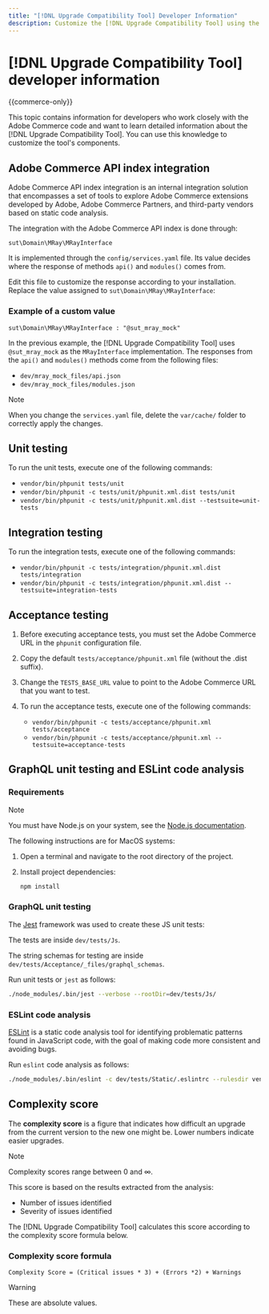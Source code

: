 ```yaml
---
title: "[!DNL Upgrade Compatibility Tool] Developer Information"
description: Customize the [!DNL Upgrade Compatibility Tool] using the API index integration.
---
```


# [!DNL Upgrade Compatibility Tool] developer information

{{commerce-only}}

This topic contains information for developers who work closely with the Adobe Commerce code and want to learn detailed information about the [!DNL Upgrade Compatibility Tool]. You can use this knowledge to customize the tool's components.

## Adobe Commerce API index integration

Adobe Commerce API index integration is an internal integration solution that encompasses a set of tools to explore Adobe Commerce extensions developed by Adobe, Adobe Commerce Partners, and third-party vendors based on static code analysis.

The integration with the Adobe Commerce API index is done through:

`sut\Domain\MRay\MRayInterface`

It is implemented through the `config/services.yaml` file. Its value decides where the response of methods `api()` and `modules()` comes from.

Edit this file to customize the response according to your installation. Replace the value assigned to `sut\Domain\MRay\MRayInterface`:

### Example of a custom value

`sut\Domain\MRay\MRayInterface : "@sut_mray_mock"`

In the previous example, the [!DNL Upgrade Compatibility Tool] uses `@sut_mray_mock` as the `MRayInterface` implementation. The responses from the `api()` and `modules()` methods come from the following files:

- `dev/mray_mock_files/api.json`
- `dev/mray_mock_files/modules.json`

>[!NOTE]
>
>When you change the `services.yaml` file, delete the `var/cache/` folder to correctly apply the changes.

## Unit testing

To run the unit tests, execute one of the following commands:

- `vendor/bin/phpunit tests/unit`
- `vendor/bin/phpunit -c tests/unit/phpunit.xml.dist tests/unit`
- `vendor/bin/phpunit -c tests/unit/phpunit.xml.dist --testsuite=unit-tests`

## Integration testing

To run the integration tests, execute one of the following commands:

- `vendor/bin/phpunit -c tests/integration/phpunit.xml.dist tests/integration`
- `vendor/bin/phpunit -c tests/integration/phpunit.xml.dist --testsuite=integration-tests`

## Acceptance testing

1. Before executing acceptance tests, you must set the Adobe Commerce URL in the `phpunit` configuration file.
1. Copy the default `tests/acceptance/phpunit.xml` file (without the .dist suffix).
1. Change the `TESTS_BASE_URL` value to point to the Adobe Commerce URL that you want to test.
1. To run the acceptance tests, execute one of the following commands:

   - `vendor/bin/phpunit -c tests/acceptance/phpunit.xml tests/acceptance`
   - `vendor/bin/phpunit -c tests/acceptance/phpunit.xml --testsuite=acceptance-tests`

## GraphQL unit testing and ESLint code analysis

### Requirements

>[!NOTE]
>
>You must have Node.js on your system, see the [Node.js documentation](https://nodejs.dev/learn/how-to-install-nodejs).

The following instructions are for MacOS systems:

1. Open a terminal and navigate to the root directory of the project.
1. Install project dependencies:

   ```bash
   npm install
   ```

### GraphQL unit testing

The [Jest](https://jestjs.io/docs/getting-started) framework was used to create these JS unit tests:

The tests are inside `dev/tests/Js`.

The string schemas for testing are inside `dev/tests/Acceptance/_files/graphql_schemas`.

Run unit tests or `jest` as follows:

```bash
./node_modules/.bin/jest --verbose --rootDir=dev/tests/Js/
```

### ESLint code analysis

[ESLint](https://eslint.org/docs/user-guide/getting-started) is a static code analysis tool for identifying problematic patterns found in JavaScript code, with the goal of making code more consistent and avoiding bugs.

Run `eslint` code analysis as follows:

```bash
./node_modules/.bin/eslint -c dev/tests/Static/.eslintrc --rulesdir vendor/magento/magento-coding-standard/eslint/rules path/to/analyse
```

## Complexity score

The **complexity score** is a figure that indicates how difficult an upgrade from the current version to the new one might be. Lower numbers indicate easier upgrades.

>[!NOTE]
>
>Complexity scores range between 0 and ∞.

This score is based on the results extracted from the analysis:

- Number of issues identified
- Severity of issues identified

The [!DNL Upgrade Compatibility Tool] calculates this score according to the complexity score formula below.

### Complexity score formula

`Complexity Score = (Critical issues * 3) + (Errors *2) + Warnings`

>[!WARNING]
>
>These are absolute values.
